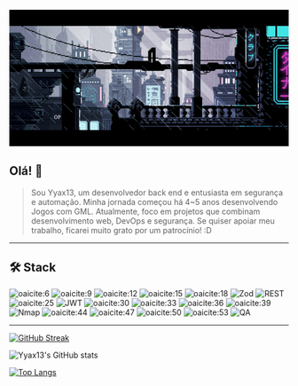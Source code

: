 
![Banner](https://raw.githubusercontent.com/Yyax13/Yyax13/refs/heads/main/banner.gif)

## Olá! 👋

> Sou Yyax13, um desenvolvedor back end e entusiasta em segurança e automação. Minha jornada começou há 4~5 anos desenvolvendo Jogos com GML. Atualmente, foco em projetos que combinam desenvolvimento web, DevOps e segurança. Se quiser apoiar meu trabalho, ficarei muito grato por um patrocínio! :D

---

## 🛠️ Stack

![oaicite:6](https://img.shields.io/badge/python-3776AB?style=for-the-badge\&logo=python\&logoColor=white)
![oaicite:9](https://img.shields.io/badge/javascript-F7DF1E?style=for-the-badge\&logo=javascript\&logoColor=black)
![oaicite:12](https://img.shields.io/badge/typescript-007ACC?style=for-the-badge\&logo=typescript\&logoColor=white)
![oaicite:15](https://img.shields.io/badge/node.js-339933?style=for-the-badge\&logo=nodedotjs\&logoColor=white)
![oaicite:18](https://img.shields.io/badge/express-000000?style=for-the-badge\&logo=express\&logoColor=white)
![Zod](https://img.shields.io/badge/zod-3E4E88?style=for-the-badge\&logo=zod\&logoColor=white)
![REST](https://img.shields.io/badge/REST-FF6F61?style=for-the-badge\&logo=rest\&logoColor=white)
![oaicite:25](https://img.shields.io/badge/Monolitos-6A5ACD?style=for-the-badge\&logo=monolith\&logoColor=white)
![JWT](https://img.shields.io/badge/jwt-000000?style=for-the-badge\&logo=jsonwebtokens\&logoColor=white)
![oaicite:30](https://img.shields.io/badge/sqlite-003B57?style=for-the-badge\&logo=sqlite\&logoColor=white)
![oaicite:33](https://img.shields.io/badge/postgresql-336791?style=for-the-badge\&logo=postgresql\&logoColor=white)
![oaicite:36](https://img.shields.io/badge/mongodb-47A248?style=for-the-badge\&logo=mongodb\&logoColor=white)
![oaicite:39](https://img.shields.io/badge/mysql-4479A1?style=for-the-badge\&logo=mysql\&logoColor=white)
![Nmap](https://img.shields.io/badge/nmap-4B8BBE?style=for-the-badge\&logo=nmap\&logoColor=white)
![oaicite:44](https://img.shields.io/badge/metasploit-000000?style=for-the-badge\&logo=metasploit\&logoColor=white)
![oaicite:47](https://img.shields.io/badge/wpscan-FF0000?style=for-the-badge\&logo=wpscan\&logoColor=white)
![oaicite:50](https://img.shields.io/badge/unix-000000?style=for-the-badge\&logo=unix\&logoColor=white)
![oaicite:53](https://img.shields.io/badge/devops-0A0A0A?style=for-the-badge\&logo=devops\&logoColor=white)
![QA](https://img.shields.io/badge/qa-FF4500?style=for-the-badge\&logo=qa\&logoColor=white)

---


[![GitHub Streak](https://streak-stats.demolab.com?user=Yyax13&theme=tokyonight)](https://git.io/streak-stats)

![Yyax13's GitHub stats](https://github-readme-stats.vercel.app/api?username=Yyax13&show_icons=true\&theme=tokyonight)

[![Top Langs](https://github-readme-stats.vercel.app/api/top-langs/?username=Yyax13&layout=compact&theme=tokyonight)](https://github.com/anuraghazra/github-readme-stats)
